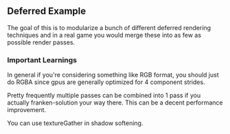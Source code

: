 
## Deferred Example

The goal of this is to modularize a bunch of different deferred rendering techniques and in a real game you would merge these into as few as possible render passes.

### Important Learnings

In general if you're considering something like RGB format, you should just do RGBA since gpus are generally optimized for 4 component strides.

Pretty frequently multiple passes can be combined into 1 pass if you actually franken-solution your way there. This can be a decent performance improvement.

You can use textureGather in shadow softening.
